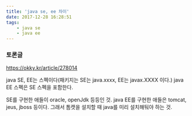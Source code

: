 ```yaml
---
title: 'java se, ee 차이'
date: 2017-12-28 16:28:51
tags:
    - java se
    - java ee
---
```


### 토론글
<https://okky.kr/article/278014>

java SE, EE는 스펙이다(패키지는 SE는 java.xxxx, EE는 javax.XXXX 이다.)
java EE 스펙은 SE 스펙을 포함한다. 

SE를 구현한 애들이 oracle, openJdk 등등인 것.
java EE를 구현한 애들은 tomcat, jeus, jboss 등이다.
그래서 톰캣을 설치할 때 java를 미리 설치해둬야 하는 것.  

<!-- more -->